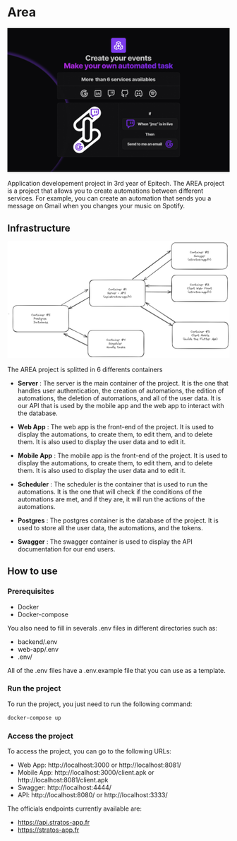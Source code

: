 
# Area

![Landing](images/landing.png)

Application developement project in 3rd year of Epitech. The AREA project is a project that allows you to create automations between different services. For example, you can create an automation that sends you a message on Gmail when you changes your music on Spotify.


## Infrastructure

![Infrastructure](images/infrastructure.png)

The AREA project is splitted in 6 differents containers

- **Server** : The server is the main container of the project. It is the one that handles user authentication, the creation of automations, the edition of automations, the deletion of automations, and all of the user data. It is our API that is used by the mobile app and the web app to interact with the database.

- **Web App** : The web app is the front-end of the project. It is used to display the automations, to create them, to edit them, and to delete them. It is also used to display the user data and to edit it.

- **Mobile App** : The mobile app is the front-end of the project. It is used to display the automations, to create them, to edit them, and to delete them. It is also used to display the user data and to edit it.

- **Scheduler** : The scheduler is the container that is used to run the automations. It is the one that will check if the conditions of the automations are met, and if they are, it will run the actions of the automations.

- **Postgres** : The postgres container is the database of the project. It is used to store all the user data, the automations, and the tokens.

- **Swagger** : The swagger container is used to display the API documentation for our end users.

## How to use

### Prerequisites

- Docker
- Docker-compose

You also need to fill in severals .env files in different directories such as:

- backend/.env
- web-app/.env
- .env/

All of the .env files have a .env.example file that you can use as a template.

### Run the project

To run the project, you just need to run the following command:

```bash
docker-compose up
```

### Access the project

To access the project, you can go to the following URLs:

- Web App: http://localhost:3000 or http://localhost:8081/
- Mobile App: http://localhost:3000/client.apk or http://localhost:8081/client.apk
- Swagger: http://localhost:4444/
- API: http://localhost:8080/ or http://localhost:3333/

The officials endpoints currently available are:

- https://api.stratos-app.fr
- https://stratos-app.fr

